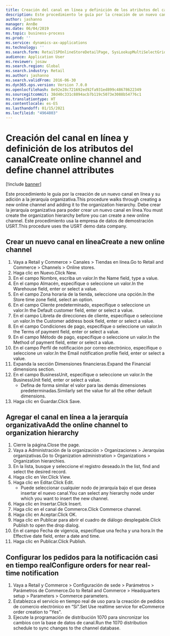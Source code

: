 ```yaml
---
title: Creación del canal en línea y definición de los atributos del canal
description: Este procedimiento le guía por la creación de un nuevo canal en línea y su adición a la jerarquía organizativa.
author: jashanno
manager: AnnBe
ms.date: 06/04/2019
ms.topic: business-process
ms.prod: ''
ms.service: dynamics-ax-applications
ms.technology: ''
ms.search.form: RetailSPOnlineStoreDetailPage, SysLookupMultiSelectGrid, DimensionLookup, OMHierarchyManager, HierarchyDesigner, OMNodeSelection, HierarchyPublishAndCloseForm
audience: Application User
ms.reviewer: josaw
ms.search.region: Global
ms.search.industry: Retail
ms.author: jashanno
ms.search.validFrom: 2016-06-30
ms.dyn365.ops.version: Version 7.0.0
ms.openlocfilehash: 8e92e28c721692ed92fa931ed899c48678622349
ms.sourcegitcommit: 38d40c331c8894acb7b119c5073e3088b54776c1
ms.translationtype: HT
ms.contentlocale: es-ES
ms.lasthandoff: 01/15/2021
ms.locfileid: "4964803"
---
```

# <a name="create-online-channel-and-define-channel-attributes"></a><span data-ttu-id="a7daf-103">Creación del canal en línea y definición de los atributos del canal</span><span class="sxs-lookup"><span data-stu-id="a7daf-103">Create online channel and define channel attributes</span></span>

[!include [banner](../includes/banner.md)]

<span data-ttu-id="a7daf-104">Este procedimiento le guía por la creación de un nuevo canal en línea y su adición a la jerarquía organizativa.</span><span class="sxs-lookup"><span data-stu-id="a7daf-104">This procedure walks through creating a new online channel and adding it to the organization hierarchy.</span></span> <span data-ttu-id="a7daf-105">Debe crear la jerarquía organizativa para poder crear un nuevo canal en línea.</span><span class="sxs-lookup"><span data-stu-id="a7daf-105">You must create the organization hierarchy before you can create a new online channel.</span></span> <span data-ttu-id="a7daf-106">Este procedimiento usa la empresa de datos de demostración USRT.</span><span class="sxs-lookup"><span data-stu-id="a7daf-106">This procedure uses the USRT demo data company.</span></span>


## <a name="create-a-new-online-channel"></a><span data-ttu-id="a7daf-107">Crear un nuevo canal en línea</span><span class="sxs-lookup"><span data-stu-id="a7daf-107">Create a new online channel</span></span>
1. <span data-ttu-id="a7daf-108">Vaya a Retail y Commerce > Canales > Tiendas en línea.</span><span class="sxs-lookup"><span data-stu-id="a7daf-108">Go to Retail and Commerce > Channels > Online stores.</span></span>
2. <span data-ttu-id="a7daf-109">Haga clic en Nuevo.</span><span class="sxs-lookup"><span data-stu-id="a7daf-109">Click New.</span></span>
3. <span data-ttu-id="a7daf-110">En el campo Nombre, escriba un valor.</span><span class="sxs-lookup"><span data-stu-id="a7daf-110">In the Name field, type a value.</span></span>
4. <span data-ttu-id="a7daf-111">En el campo Almacén, especifique o seleccione un valor.</span><span class="sxs-lookup"><span data-stu-id="a7daf-111">In the Warehouse field, enter or select a value.</span></span>
5. <span data-ttu-id="a7daf-112">En el campo Zona horaria de la tienda, seleccione una opción.</span><span class="sxs-lookup"><span data-stu-id="a7daf-112">In the Store time zone field, select an option.</span></span>
6. <span data-ttu-id="a7daf-113">En el campo Cliente predeterminado, especifique o seleccione un valor.</span><span class="sxs-lookup"><span data-stu-id="a7daf-113">In the Default customer field, enter or select a value.</span></span>
7. <span data-ttu-id="a7daf-114">En el campo Libreta de direcciones de cliente, especifique o seleccione un valor.</span><span class="sxs-lookup"><span data-stu-id="a7daf-114">In the Customer address book field, enter or select a value.</span></span>
8. <span data-ttu-id="a7daf-115">En el campo Condiciones de pago, especifique o seleccione un valor.</span><span class="sxs-lookup"><span data-stu-id="a7daf-115">In the Terms of payment field, enter or select a value.</span></span>
9. <span data-ttu-id="a7daf-116">En el campo Método de pago, especifique o seleccione un valor.</span><span class="sxs-lookup"><span data-stu-id="a7daf-116">In the Method of payment field, enter or select a value.</span></span>
10. <span data-ttu-id="a7daf-117">En el campo Perfil de notificación por correo electrónico, especifique o seleccione un valor.</span><span class="sxs-lookup"><span data-stu-id="a7daf-117">In the Email notification profile field, enter or select a value.</span></span>
11. <span data-ttu-id="a7daf-118">Expanda la sección Dimensiones financieras.</span><span class="sxs-lookup"><span data-stu-id="a7daf-118">Expand the Financial dimensions section.</span></span>
12. <span data-ttu-id="a7daf-119">En el campo BusinessUnit, especifique o seleccione un valor.</span><span class="sxs-lookup"><span data-stu-id="a7daf-119">In the BusinessUnit field, enter or select a value.</span></span>
    * <span data-ttu-id="a7daf-120">Defina de forma similar el valor para las demás dimensiones predeterminadas.</span><span class="sxs-lookup"><span data-stu-id="a7daf-120">Similarly set the value for all the other default dimensions.</span></span>  
13. <span data-ttu-id="a7daf-121">Haga clic en Guardar.</span><span class="sxs-lookup"><span data-stu-id="a7daf-121">Click Save.</span></span>

## <a name="add-the-online-channel-to-organization-hierarchy"></a><span data-ttu-id="a7daf-122">Agregar el canal en línea a la jerarquía organizativa</span><span class="sxs-lookup"><span data-stu-id="a7daf-122">Add the online channel to organization hierarchy</span></span>
1. <span data-ttu-id="a7daf-123">Cierre la página.</span><span class="sxs-lookup"><span data-stu-id="a7daf-123">Close the page.</span></span>
2. <span data-ttu-id="a7daf-124">Vaya a Administración de la organización > Organizaciones > Jerarquías organizativas.</span><span class="sxs-lookup"><span data-stu-id="a7daf-124">Go to Organization administration > Organizations > Organization hierarchies.</span></span>
3. <span data-ttu-id="a7daf-125">En la lista, busque y seleccione el registro deseado.</span><span class="sxs-lookup"><span data-stu-id="a7daf-125">In the list, find and select the desired record.</span></span>
4. <span data-ttu-id="a7daf-126">Haga clic en Ver.</span><span class="sxs-lookup"><span data-stu-id="a7daf-126">Click View.</span></span>
5. <span data-ttu-id="a7daf-127">Haga clic en Editar.</span><span class="sxs-lookup"><span data-stu-id="a7daf-127">Click Edit.</span></span>
    * <span data-ttu-id="a7daf-128">Puede seleccionar cualquier nodo de jerarquía bajo el que desea insertar el nuevo canal.</span><span class="sxs-lookup"><span data-stu-id="a7daf-128">You can select any hierarchy node under which you want to insert the new channel.</span></span>  
6. <span data-ttu-id="a7daf-129">Haga clic en Insertar.</span><span class="sxs-lookup"><span data-stu-id="a7daf-129">Click Insert.</span></span>
7. <span data-ttu-id="a7daf-130">Haga clic en el canal de Commerce.</span><span class="sxs-lookup"><span data-stu-id="a7daf-130">Click Commerce channel.</span></span>
8. <span data-ttu-id="a7daf-131">Haga clic en Aceptar.</span><span class="sxs-lookup"><span data-stu-id="a7daf-131">Click OK.</span></span>
9. <span data-ttu-id="a7daf-132">Haga clic en Publicar para abrir el cuadro de diálogo desplegable.</span><span class="sxs-lookup"><span data-stu-id="a7daf-132">Click Publish to open the drop dialog.</span></span>
10. <span data-ttu-id="a7daf-133">En el campo Fecha de vigencia, especifique una fecha y una hora.</span><span class="sxs-lookup"><span data-stu-id="a7daf-133">In the Effective date field, enter a date and time.</span></span>
11. <span data-ttu-id="a7daf-134">Haga clic en Publicar.</span><span class="sxs-lookup"><span data-stu-id="a7daf-134">Click Publish.</span></span>

## <a name="configure-orders-for-near-real-time-notification"></a><span data-ttu-id="a7daf-135">Configurar los pedidos para la notificación casi en tiempo real</span><span class="sxs-lookup"><span data-stu-id="a7daf-135">Configure orders for near real-time notification</span></span>
1. <span data-ttu-id="a7daf-136">Vaya a Retail y Commerce > Configuración de sede > Parámetros > Parámetros de Commerce.</span><span class="sxs-lookup"><span data-stu-id="a7daf-136">Go to Retail and Commerce  > Headquarters setup > Parameters > Commerce parameters.</span></span>
2. <span data-ttu-id="a7daf-137">Establezca el servicio en tiempo real de uso para la creación de pedidos de comercio electrónico en “Sí”.</span><span class="sxs-lookup"><span data-stu-id="a7daf-137">Set Use realtime service for eCommerce order creation to "Yes".</span></span>
3. <span data-ttu-id="a7daf-138">Ejecute la programación de distribución 1070 para sincronizar los cambios con la base de datos de canal.</span><span class="sxs-lookup"><span data-stu-id="a7daf-138">Run the 1070 distribution schedule to sync changes to the channel database.</span></span> 


